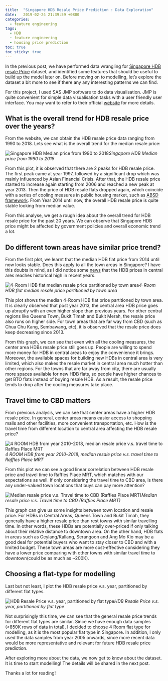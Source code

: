 ```yaml
---
title:  "Singapore HDB Resale Price Prediction : Data Exploration"
date:   2019-02-24 21:39:59 +0800
categories:
  - feature engineering
tags:
  - HDB
  - feature engineering
  - housing price prediction
toc: true
toc_sticky: true
---
```


In the previous post, we have performed data wrangling for [Singapore HDB resale Price](https://data.gov.sg/dataset/resale-flat-prices) dataset, and identified some features that should be useful to build up the model later on. Before moving on to modelling, let’s explore the dataset a bit more to see if there any any interesting patterns we can find.

For this project, I used SAS JMP software to do data visualisation. JMP is quite convenient for simple data visualisation tasks with a user friendly user interface. You may want to refer to their official [website](https://www.jmp.com/en_sg/software.html) for more details.

## **What is the overall trend for HDB resale price over the years?**

From the website, we can obtain the HDB resale price data ranging from 1990 to 2018. Lets see what is the overall trend for the median resale price:

![Singapore HDB Median price from 1990 to 2018](https://cdn-images-1.medium.com/max/3268/1*-1b44yAxqdQmsqoms6deOA.png)*Singapore HDB Median price from 1990 to 2018*

From this plot, it is observed that there are 2 peaks for HDB resale price. The first peak came at year 1997, followed by a significant drop which was mainly influenced by Asian Financial Crisis. After that, the HDB resale price started to increase again starting from 2006 and reached a new peak at year 2013. Then the price of HDB resale flats dropped again, which coincide with a series of cooling measures in public housing market, such as [ABSD framework](https://www.mof.gov.sg/Newsroom/Press-Releases/Additional-Buyer%27s-Stamp-Duty-for-a-Stable-and-Sustainable-Property-Market). From Year 2014 until now, the overall HDB resale price is quite stable looking from median value.

From this analyse, we get a rough idea about the overall trend for HDB resale price for the past 20 years. We can observe that Singapore HDB price might be affected by government policies and overall economic trend a lot.

## Do different town areas have similar price trend?

From the first plot, we learnt that the median HDB flat price from 2014 until now looks stable. Does this apply to all the town areas in Singapore? I have this doubts in mind, as I did notice some [news](https://sbr.com.sg/residential-property/in-focus/million-dollar-hdb-resale-flats-rise) that the HDB prices in central ares reaches historical high in recent years.

![4-Room HDB flat median resale price partitioned by town area](https://cdn-images-1.medium.com/max/3758/1*ZeosyY6mjSlJxOvxIobX_w.png)*4-Room HDB flat median resale price partitioned by town area*

This plot shows the median 4-Room HDB flat price partitioned by town area. It is clearly observed that post year 2013, the central area HDB price goes up abruptly with an even higher slope than previous years. For other central regions like Queens Town, Bukit Timah and Bukit Merah, the resale price also runs on higher side. For town areas that are far way from CBD (such as Chua Chu Kang, Sembawang, etc), it is observed that the resale price does keep decreasing since 2013.

From this graph, we can see that even with all the cooling measures, the center area HDBs resale price still goes up. People are willing to spend more money for HDB in central areas to enjoy the convenience it brings. Moreover, the available spaces for building new HDBs in central area is very limited, which also makes the resale market in central area much hotter than other regions. For the towns that are far away from city, there are usually more spaces available for new HDB flats, so people have higher chances to get BTO flats instead of buying resale HDB. As a result, the resale price tends to drop after the cooling measures take place.

## Travel time to CBD matters

From previous analysis, we can see that center areas have a higher HDB resale price. In general, center areas means easier access to shopping malls and other facilities, more convenient transportation, etc. How is the travel time from different location to central area affecting the HDB resale price?

![4 ROOM HDB from year 2010–2018, median resale price v.s. travel time to Raffles Place MRT](https://cdn-images-1.medium.com/max/3758/1*xO7udAEQHyJFELk7JrPpWg.png)*4 ROOM HDB from year 2010–2018, median resale price v.s. travel time to Raffles Place MRT*

From this plot we can see a good linear correlation between HDB resale price and travel time to Raffles Place MRT, which matches with our expectations as well. If only considering the travel time to CBD area, is there any under-valued town locations that buys can pay more attention?

![Median resale price v.s. Travel time to CBD (Raffles Place MRT)](https://cdn-images-1.medium.com/max/2000/1*HqddpwQGRHDdX96Arc9aHg.png)*Median resale price v.s. Travel time to CBD (Raffles Place MRT)*

This graph can give us some insights between town location and resale price. For HDBs in Central Areas, Queens Town and Bukit Timah, they generally have a higher resale price than rest towns with similar travelling time. In other words, these HDBs are potentially over-priced if only talking about their relative distance to downtown area. On the other hand, HDB flats in areas such as Geylang/Kallang, Serangoon and Ang Mo Kio may be a good deal for potential buyers who want to stay closer to CBD and with a limited budget. These town areas are more cost-effective considering they have a lower price comparing with other towns with similar travel time to downtown(could be as much as ~200K).

## Choosing a flat-type for modelling

Last but not least, I plot the HDB resale price v.s. year, partitioned by different flat types.

![HDB Resale Price v.s. year, partitioned by flat type](https://cdn-images-1.medium.com/max/3272/1*ISrKlY0EqrTL9CohSyvm4A.png)*HDB Resale Price v.s. year, partitioned by flat type*

Not surprisingly this time, we can see that the general resale price trends for different flat types are similar. Since we have enough data samples (>850K rows of data in total), I decided to choose 4 Room flat type for modelling, as it is the most popular flat type in Singapore. In addition, I only used the data samples from year 2005 onwards, since more recent data would be more representative and relevant for future HDB resale price prediction.

After exploring more about the data, we now get to know about the dataset. It is time to start modelling! The details will be shared in the next post.

Thanks a lot for reading!
